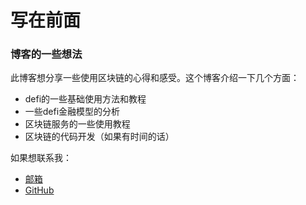 # 写在前面

### 博客的一些想法

此博客想分享一些使用区块链的心得和感受。这个博客介绍一下几个方面：

* defi的一些基础使用方法和教程
* 一些defi金融模型的分析
* 区块链服务的一些使用教程
* 区块链的代码开发（如果有时间的话）

如果想联系我：

* [邮箱](stone_git@protonmail.com)
* [GitHub](https://github.com/stone-github)



